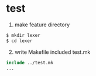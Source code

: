 # test

1. make feature directory
```sh
$ mkdir lexer
$ cd lexer
```
2. write Makefile included test.mk
```Makefile
include ../test.mk
...
```
